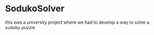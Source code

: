 # SodukoSolver
this was a university project where we had to develop a way to solve a sudoku puzzle
